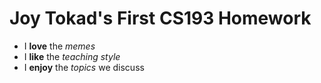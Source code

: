#  Joy Tokad's First CS193 Homework

- I **love** the _memes_
- I **like** the _teaching style_
- I **enjoy** the _topics_ we discuss



